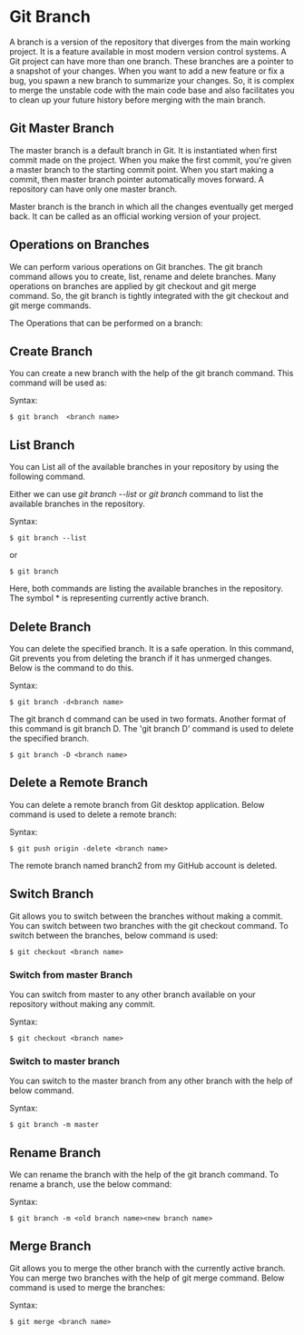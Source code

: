 # Git Branch
A branch is a version of the repository that diverges from the main working project. It is a feature available in most modern version control systems. A Git project can have more than one branch. These branches are a pointer to a snapshot of your changes. When you want to add a new feature or fix a bug, you spawn a new branch to summarize your changes. So, it is complex to merge the unstable code with the main code base and also facilitates you to clean up your future history before merging with the main branch.

## Git Master Branch
The master branch is a default branch in Git. It is instantiated when first commit made on the project. When you make the first commit, you're given a master branch to the starting commit point. When you start making a commit, then master branch pointer automatically moves forward. A repository can have only one master branch.

Master branch is the branch in which all the changes eventually get merged back. It can be called as an official working version of your project.

## Operations on Branches
We can perform various operations on Git branches. The git branch command allows you to create, list, rename and delete branches. Many operations on branches are applied by git checkout and git merge command. So, the git branch is tightly integrated with the git checkout and git merge commands.

The Operations that can be performed on a branch:

## Create Branch
You can create a new branch with the help of the git branch command. This command will be used as:

Syntax:
```
$ git branch  <branch name>  
```

## List Branch
You can List all of the available branches in your repository by using the following command.

Either we can use *git branch --list* or *git branch* command to list the available branches in the repository.

Syntax:
```
$ git branch --list  
```
or
```
$ git branch  
```
Here, both commands are listing the available branches in the repository. The symbol * is representing currently active branch.

## Delete Branch
You can delete the specified branch. It is a safe operation. In this command, Git prevents you from deleting the branch if it has unmerged changes. Below is the command to do this.

Syntax:
```
$ git branch -d<branch name>  
```

The git branch d command can be used in two formats. Another format of this command is git branch D. The 'git branch D' command is used to delete the specified branch.
```
$ git branch -D <branch name>  
```

## Delete a Remote Branch
You can delete a remote branch from Git desktop application. Below command is used to delete a remote branch:

Syntax:
```
$ git push origin -delete <branch name>  
```

The remote branch named branch2 from my GitHub account is deleted.

## Switch Branch
Git allows you to switch between the branches without making a commit. You can switch between two branches with the git checkout command. To switch between the branches, below command is used:
```
$ git checkout <branch name>  
```

### Switch from master Branch

You can switch from master to any other branch available on your repository without making any commit.

Syntax:
```
$ git checkout <branch name>  
```

### Switch to master branch

You can switch to the master branch from any other branch with the help of below command.

Syntax:
```
$ git branch -m master  
```

## Rename Branch
We can rename the branch with the help of the git branch command. To rename a branch, use the below command:

Syntax:
```
$ git branch -m <old branch name><new branch name>
```

## Merge Branch
Git allows you to merge the other branch with the currently active branch. You can merge two branches with the help of git merge command. Below command is used to merge the branches:

Syntax:
```
$ git merge <branch name>  
```
